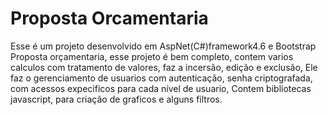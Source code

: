# Proposta Orcamentaria
Esse é um projeto desenvolvido em AspNet(C#)framework4.6 e Bootstrap
Proposta orçamentaria, esse projeto é bem completo, contem varios calculos com tratamento de valores, faz a incersão, edição e exclusão,
Ele faz o gerenciamento de usuarios com autenticação, senha criptografada, com acessos expecificos para cada nível de usuario,
Contem bibliotecas javascript, para criação de graficos e alguns filtros.
